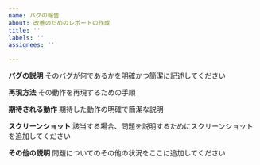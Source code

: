 ```yaml
---
name: バグの報告
about: 改善のためのレポートの作成
title: ''
labels: ''
assignees: ''

---
```


**バグの説明**
そのバグが何であるかを明確かつ簡潔に記述してください

**再現方法**
その動作を再現するための手順

**期待される動作**
期待した動作の明確で簡潔な説明

**スクリーンショット**
該当する場合、問題を説明するためにスクリーンショットを追加してください

**その他の説明**
問題についてのその他の状況をここに追加してください

